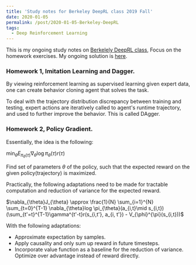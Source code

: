 ```yaml
---
title: 'Study notes for Berkeley DeepRL class 2019 Fall'
date: 2020-01-05
permalink: /post/2020-01-05-Berkeley-DeepRL
tags:
  - Deep Reinforcement Learning
---
```


This is my ongoing study notes on [Berkelely DeepRL class](http://rail.eecs.berkeley.edu/deeprlcourse/), Focus on the homework exercises. 
My ongoing solution is [here](https://github.com/JD-ETH/DeepRL-Berkely-Solution).

### Homework 1, Imitation Learning and Dagger. 

By viewing reinforcement learning as supervised learning given expert data, one can create behavior cloning agent that solves the task. 

To deal with the trajectory distribution discrepancy between training and testing, expert actions are iteratively called to agent's runtime trajectory, and used to further improve the behavior. This is called DAgger. 

### Homework 2, Policy Gradient. 

Essentially, the idea is the following: 

$\min_{\theta} E_{\pi_{\theta}(\tau)} \nabla_{\theta} \log \pi_{\theta}(\tau)r(\tau)$

Find set of parameters $\theta$ of the policy, such that the expected reward on the given policy(trajectory) is maximized. 

Practically, the following adaptations need to be made for tractable computation and reduction of variance for the expected reward. 

$\nabla_{\theta}J_{\theta} \approx \frac{1}{N} \sum_{i=1}^{N} \sum_{t=0}^{T-1} \nabla_{\theta}log \pi_{\theta}(a_{i,t}\mid s_{i,t})(\sum_{t'=t}^{T-1}\gamma^{t'-t}r(s_{i,t'}, a_{i, t'}) - V_{\phi}^{\pi}(s_{i,t}))$

With the following adaptations:
- Approximate expectation by samples.
- Apply causality and only sum up reward in future timesteps.
- Incorporate value function as a baseline for the reduction of variance. Optimize over advantage instead of reward directly. 

